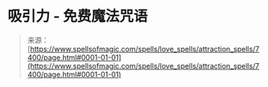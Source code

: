 <!--yml

category: 未分类

date: 2024-06-12 18:42:23

-->

# 吸引力 - 免费魔法咒语

> 来源：[https://www.spellsofmagic.com/spells/love_spells/attraction_spells/7400/page.html#0001-01-01](https://www.spellsofmagic.com/spells/love_spells/attraction_spells/7400/page.html#0001-01-01)
